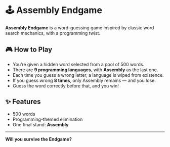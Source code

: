 # 🕹️ Assembly Endgame

**Assembly Endgame** is a word-guessing game inspired by classic word search mechanics, with a programming twist.

## 🎮 How to Play

- You’re given a hidden word selected from a pool of 500 words.
- There are **9 programming languages**, with **Assembly** as the last one.
- Each time you guess a wrong letter, a language is wiped from existence.
- If you guess wrong **8 times**, only Assembly remains — and you lose.
- Guess the word correctly before that, and you win!

## ✨ Features

- 500 words  
- Programming-themed elimination  
- One final stand: **Assembly**

---

**Will you survive the Endgame?**
